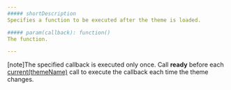 ```yaml
---
##### shortDescription
Specifies a function to be executed after the theme is loaded.

##### param(callback): function()
The function.

---
```

[note]The specified callback is executed only once. Call **ready** before each [current(themeName)](/api-reference/50%20Common/utils/ui/themes/3%20Methods/current(themeName).md '/Documentation/ApiReference/Common/utils/ui/themes/Methods/#currentthemeName') call to execute the callback each time the theme changes.
